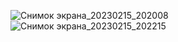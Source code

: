 ![Снимок экрана_20230215_202008](https://user-images.githubusercontent.com/122611764/219072337-97fdc632-6426-47f9-a8ef-861498018d86.png)
![Снимок экрана_20230215_202215](https://user-images.githubusercontent.com/122611764/219072356-0d89b0de-9bb9-40ce-8710-f113058c92c5.png)
